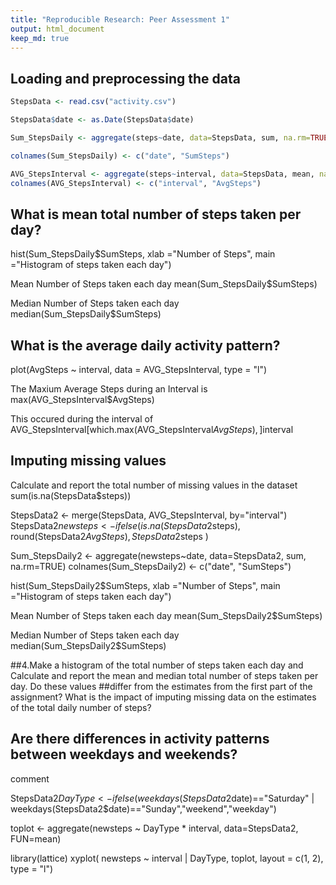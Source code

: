 ```yaml
---
title: "Reproducible Research: Peer Assessment 1"
output: html_document
keep_md: true
---
```



## Loading and preprocessing the data


```r
StepsData <- read.csv("activity.csv")

StepsData$date <- as.Date(StepsData$date)

Sum_StepsDaily <- aggregate(steps~date, data=StepsData, sum, na.rm=TRUE)

colnames(Sum_StepsDaily) <- c("date", "SumSteps")

AVG_StepsInterval <- aggregate(steps~interval, data=StepsData, mean, na.rm=TRUE)
colnames(AVG_StepsInterval) <- c("interval", "AvgSteps")
```

## What is mean total number of steps taken per day?


hist(Sum_StepsDaily$SumSteps, xlab ="Number of Steps", main ="Histogram of steps taken each day")

Mean Number of Steps taken each day
mean(Sum_StepsDaily$SumSteps)

Median Number of Steps taken each day
median(Sum_StepsDaily$SumSteps)

## What is the average daily activity pattern?

plot(AvgSteps ~ interval, data = AVG_StepsInterval, type = "l")

The Maxium Average Steps during an Interval is
max(AVG_StepsInterval$AvgSteps)

This occured during the interval of
AVG_StepsInterval[which.max(AVG_StepsInterval$AvgSteps), ]$interval


## Imputing missing values

Calculate and report the total number of missing values in the dataset 
sum(is.na(StepsData$steps))


StepsData2 <- merge(StepsData, AVG_StepsInterval, by="interval")
StepsData2$newsteps <- ifelse(is.na(StepsData2$steps), round(StepsData2$AvgSteps), StepsData2$steps )

Sum_StepsDaily2 <- aggregate(newsteps~date, data=StepsData2, sum, na.rm=TRUE)
colnames(Sum_StepsDaily2) <- c("date", "SumSteps")

hist(Sum_StepsDaily2$SumSteps, xlab ="Number of Steps", main ="Histogram of steps taken each day")


Mean Number of Steps taken each day
mean(Sum_StepsDaily2$SumSteps)

Median Number of Steps taken each day
median(Sum_StepsDaily2$SumSteps)


##4.Make a histogram of the total number of steps taken each day and Calculate and report the mean and median total number of steps taken per day. Do these values ##differ from the estimates from the first part of the assignment? What is the impact of imputing missing data on the estimates of the total daily number of steps?




## Are there differences in activity patterns between weekdays and weekends?

comment


StepsData2$DayType  <- ifelse(weekdays(StepsData2$date)=="Saturday" | weekdays(StepsData2$date)=="Sunday","weekend","weekday")


toplot <- aggregate(newsteps ~ DayType * interval, data=StepsData2, FUN=mean)



library(lattice)
xyplot( newsteps ~ interval | DayType, toplot, layout = c(1, 2), type = "l")
    
    

